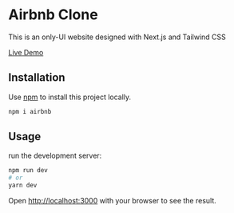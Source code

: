 # Airbnb Clone

This is an only-UI website designed with Next.js and Tailwind CSS

[Live Demo](https://airbnb-clone-beige-omega.vercel.app/)

## Installation

Use [npm](https://nodejs.org/en/download/) to install this project locally.

```bash
npm i airbnb
```

## Usage

run the development server:

```bash
npm run dev
# or
yarn dev
```

Open [http://localhost:3000](http://localhost:3000) with your browser to see the result.


